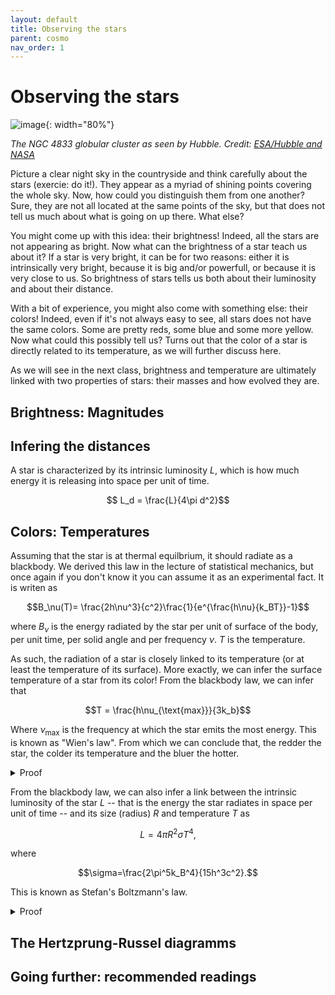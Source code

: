 ```yaml
---
layout: default
title: Observing the stars
parent: cosmo
nav_order: 1
---
```


# Observing the stars

![image](../images/potw1631a.jpg){: width="80%"}

*The NGC 4833 globular cluster as seen by Hubble. Credit: [ESA/Hubble and NASA](https://esahubble.org/images/potw1631a/)*



Picture a clear night sky in the countryside and think carefully about the stars (exercie: do it!). They appear as a myriad of shining points covering the whole sky. Now, how could you distinguish them from one another?
Sure, they are not all located at the same points of the sky, but that does not tell us much about what is going on up there. What else?

You might come up with this idea: their brightness! Indeed, all the stars are not appearing as bright. Now what can the brightness of a star teach us about it? If a star is very bright, it can be for two reasons: either it is intrinsically very bright, because it is big and/or powerfull, or because it is very close to us. So brightness of stars tells us both about their luminosity and about their distance.

With a bit of experience, you might also come with something else: their colors! Indeed, even if it's not always easy to see, all stars does not have the same colors. Some are pretty reds, some blue and some more yellow. Now what could this possibly tell us? Turns out that the color of a star is directly related to its temperature, as we will further discuss here.

As we will see in the next class, brightness and temperature are ultimately linked with two properties of stars: their masses and how evolved they are.

## Brightness: Magnitudes

## Infering the distances

A star is characterized by its intrinsic luminosity $L$, which is how much energy it is releasing into space per unit of time.

$$ L_d = \frac{L}{4\pi d^2}$$

## Colors: Temperatures

Assuming that the star is at thermal equilbrium, it should radiate as a blackbody. We derived this law in the lecture of statistical mechanics, but once again if you don't know it you can assume it as an experimental fact. It is writen as

$$B_\nu(T)= \frac{2h\nu^3}{c^2}\frac{1}{e^{\frac{h\nu}{k_BT}}-1}$$

where $B_\nu$ is the energy radiated by the star per unit of surface of the body, per unit time, per solid angle and per frequency $\nu$. $T$ is the temperature.

As such, the radiation of a star is closely linked to its temperature (or at least the temperature of its surface). More exactly, we can infer the surface temperature of a star from its color!
From the blackbody law, we can infer that 

$$T = \frac{h\nu_{\text{max}}}{3k_b}$$

Where $\nu_{\text{max}}$ is the frequency at which the star emits the most energy. This is known as "Wien's law". From which we can conclude that, the redder the star, the colder its temperature and the bluer the hotter.

<details>
  <summary>Proof</summary>


*Add a code that proves it graphically*

To find the maximum $\nu_{\text{max}}$ of the blackbody law $B_\nu$, we need to derivate it with respect to $\nu$ and set this derivative equal to zero, that is, we must solve

$$\frac{\text{d} B_\nu(T)}{\text{d}\nu}=0$$

that is

$$\frac{\text{d}}{\text{d}\nu}(\frac{2h\nu^3}{c^2}\frac{1}{e^{\frac{h\nu}{k_BT}}-1})=0$$

</details>

From the blackbody law, we can also infer a link between the intrinsic luminosity of the star $L$ -- that is the energy the star radiates in space per unit of time -- and its size (radius) $R$ and temperature $T$ as

$$ L = 4\pi R^2\sigma T^4,$$

where 

$$\sigma=\frac{2\pi^5k_B^4}{15h^3c^2}.$$

This is known as Stefan's Boltzmann's law.

<details>
  <summary>Proof</summary>

The total luminosity of the star is the integral of the Boltzmann law over the surface of the star, the total solid angle and the frequency

$$L = \int \int B_\nu(T) \text{d}S\text{d}\Omega\text{d}\nu $$

As $B_\nu$ is only a function of $\nu$, it becomes the product of three integrals

$$L = \int \int B_\nu(T)\text{d}\nu \int \text{d}S \int \text{d}\Omega $$

Assuming that a star is a sphere, then

$$\int \text{d}S = 4\pi R^2 $$

</details>



## The Hertzprung-Russel diagramms

## Going further: recommended readings



